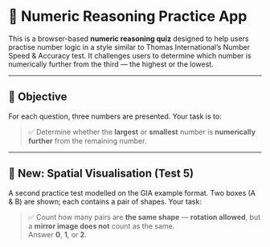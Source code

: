 # 🧠 Numeric Reasoning Practice App

This is a browser-based **numeric reasoning quiz** designed to help users practise number logic in a style similar to Thomas International’s Number Speed & Accuracy test. It challenges users to determine which number is numerically further from the third — the highest or the lowest.

---

## 🎯 Objective

For each question, three numbers are presented. Your task is to:

> ✅ Determine whether the **largest** or **smallest** number is **numerically further** from the remaining number.

---

## 🧩 New: Spatial Visualisation (Test 5)

A second practice test modelled on the GIA example format. Two boxes (A & B) are shown; each contains a pair of shapes. Your task:

> ✅ Count how many pairs are **the same shape** — **rotation allowed**, but a **mirror image does not** count as the same.  
Answer **0**, **1**, or **2**.

